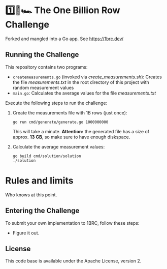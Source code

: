 # 1️⃣🐝🏎️ The One Billion Row Challenge

Forked and mangled into a Go app. See https://1brc.dev/

## Running the Challenge

This repository contains two programs:

* `createmeasurements.go` (invoked via _create\_measurements.sh_): Creates the file _measurements.txt_ in the root directory of this project with random measurement values
* `main.go`: Calculates the average values for the file _measurements.txt_

Execute the following steps to run the challenge:

1. Create the measurements file with 1B rows (just once):

    ```
    go run cmd/generate/generate.go 1000000000
    ```

    This will take a minute.
    **Attention:** the generated file has a size of approx. **13 GB**, so make sure to have enough diskspace.

2. Calculate the average measurement values:

    ```
    go build cmd/solution/solution
    ./solution
    ```

# Rules and limits

Who knows at this point.

## Entering the Challenge

To submit your own implementation to 1BRC, follow these steps:

* Figure it out.

## License

This code base is available under the Apache License, version 2.
